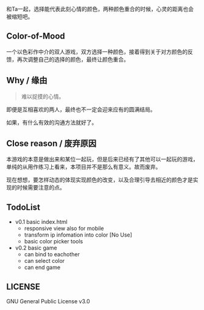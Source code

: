 和Ta一起，选择能代表此刻心情的颜色，两种颜色重合的时候，心灵的距离也会被缩短吧。

## Color-of-Mood

一个以色彩作中介的双人游戏，双方选择一种颜色，接着得到关于对方颜色的反馈，再次调整自己的选择的颜色，最终让颜色重合。

## Why / 缘由

> 难以捉摸的心情。

即便是互相喜欢的两人，最终也不一定会迎来应有的圆满结局。

如果，有什么有效的沟通方法就好了。

## Close reason / 废弃原因

本游戏的本意是做出来和某位一起玩，但是后来已经有了其他可以一起玩的游戏，单纯的从用作练习上看来，本项目并不是那么有意义。故而废弃。

现在想想，要怎样动态的体现实现颜色的改变，以及合理引导去相近的颜色才是实现的时候需要注意的点。

## TodoList

+ v0.1 basic index.html
  + responsive view also for mobile
  + transform ip infomation into color [No Use]
  + basic color picker tools
+ v0.2 basic game
  + can bind to eachother
  + can select color
  + can end game

## LICENSE

GNU General Public License v3.0

